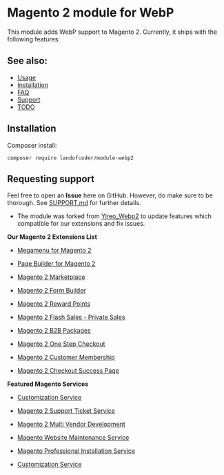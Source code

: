 # Magento 2 module for WebP
This module adds WebP support to Magento 2. Currently, it ships with the following features:

## See also:
- [Usage](USAGE.md)
- [Installation](INSTALL.md)
- [FAQ](FAQ.md)
- [Support](SUPPORT.md)
- [TODO](TODO.md)

## Installation

Composer install:
```
composer require landofcoder/module-webp2
```

## Requesting support
Feel free to open an **Issue** here on GitHub. However, do make sure to be thorough. See [SUPPORT.md](SUPPORT.md) for further details.

- The module was forked from [Yireo_Webp2](https://github.com/yireo/Yireo_Webp2) to update features which compatible for our extensions and fix issues.

**Our Magento 2 Extensions List**
* [Megamenu for Magento 2](https://landofcoder.com/magento-2-mega-menu-pro.html/)

* [Page Builder for Magento 2](https://landofcoder.com/magento-2-page-builder.html/)

* [Magento 2 Marketplace](https://landofcoder.com/magento-2-marketplace-extension.html/)

* [Magento 2 Form Builder](https://landofcoder.com/magento-2-form-builder.html/)

* [Magento 2 Reward Points](https://landofcoder.com/magento-2-reward-points.html/)

* [Magento 2 Flash Sales - Private Sales](https://landofcoder.com/magento-2-flash-sale.html)

* [Magento 2 B2B Packages](https://landofcoder.com/magento-2-b2b-extension-package.html)

* [Magento 2 One Step Checkout](https://landofcoder.com/magento-2-one-step-checkout.html/)

* [Magento 2 Customer Membership](https://landofcoder.com/magento-2-membership-extension.html/)

* [Magento 2 Checkout Success Page](https://landofcoder.com/magento-2-checkout-success-page.html/)


**Featured Magento Services**

* [Customization Service](https://landofcoder.com/magento-2-create-online-store/)

* [Magento 2 Support Ticket Service](https://landofcoder.com/magento-support-ticket.html/)

* [Magento 2 Multi Vendor Development](https://landofcoder.com/magento-2-create-marketplace/)

* [Magento Website Maintenance Service](https://landofcoder.com/magento-2-customization-service/)

* [Magento Professional Installation Service](https://landofcoder.com/magento-2-installation-service.html)

* [Customization Service](https://landofcoder.com/magento-customization-service.html)

